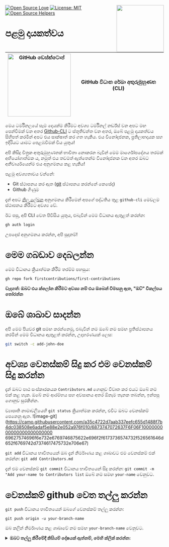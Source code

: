 
<!-- This section includes badges related to open source, license, and community engagement. -->


[![Open Source Love](https://badges.frapsoft.com/os/v1/open-source.svg?v=103)](https://github.com/ellerbrock/open-source-badges/)
[<img align="right" width="150" src="https://firstcontributions.github.io/assets/gui-tool-tutorials/github-desktop-old-version-tutorial/join-slack-team.png">](https://join.slack.com/t/firstcontributors/shared_invite/zt-1hg51qkgm-Xc7HxhsiPYNN3ofX2_I8FA)
[![License: MIT](https://img.shields.io/badge/License-MIT-green.svg)](https://opensource.org/licenses/MIT)
[![Open Source Helpers](https://www.codetriage.com/roshanjossey/first-contributions/badges/users.svg)](https://www.codetriage.com/roshanjossey/first-contributions)


# පළමු දායකත්වය

| <img alt="GitHub ඩෙස්ක්ටොප්" src="https://cdn.icon-icons.com/icons2/2157/PNG/512/github_git_hub_logo_icon_132878.png" width="200"> | GitHub විධාන රේඛා අතුරුමුහුණත (CLI) |
|------------------------------------------------------------------------------------------------------------------------------------------------------------------------------------------------------------------------------------------------------------------------------------------------------|-------------------------------------|

මෙය ටර්මිනලයේ සෑම දෙයක්ම කිරීමට අවශ්‍ය ටර්මිනල් නර්ඩ්ස් වන අපට මඟ පෙන්වීමක් වන අතර [Github-CLI](https://cli.github.com/) ට ස්තූතිවන්ත වන අතර, ඔබේ පළමු දායකත්වය සිහිපත් කරමින් අපට එය සාක්ෂාත් කර ගත හැකිය. එය විනෝදජනක, ප්‍රතිලාභදායක සහ ඉදිරියට යාමට පෙළඹවීමක් විය යුතුය!

අපි කිසිදු චිත්‍රක අතුරුමුහුණතක් භාවිතා නොකරන බැවින් මෙම මාර්ගෝපදේශය තරමක් අභියෝගාත්මක ය, නමුත් එය තවමත් ඇත්තෙන්ම විනෝදජනක වන අතර ඔබට අනිවාර්යයෙන්ම එය අනුගමනය කළ හැකිය!

පළමු අවශ්‍යතාවය වන්නේ:
- Git ස්ථාපනය කර ඇත ([git](https://git-scm.com/downloads) ස්ථාපනය කරන්නේ කෙසේද)
- Github ගිණුම


දැන් අපට [නිල ලේඛන](https://github.com/cli/cli#installation) අනුගමනය කිරීමෙන් අපගේ පද්ධතිය තුළ `github-cli` මෙවලම ස්ථාපනය කිරීමට අවශ්‍ය වේ.

ඊට පසු, අපි CLI වෙත පිවිසිය යුතුය, එබැවින් මෙම විධානය ඇතුළත් කරන්න:
```bash 
gh auth login
```

උපදෙස් අනුගමනය කරන්න, අපි සූදානම්!

# මෙම ගබඩාව දෙබලන්න

මෙම විධානය ක්‍රියාත්මක කිරීම තරම්ම පහසුය:

```bash
gh repo fork firstcontributions/first-contributions
```

**වැදගත්: ඔබට එය ක්ලෝන කිරීමට අවශ්‍ය නම් එය ඔබෙන් විමසනු ඇත, "ඔව්" විකල්පය තෝරන්න**

# ඔබේ ශාඛාව සාදන්න

අපි මෙම පියවර git සමඟ කරන්නෙමු, එබැවින් නම ඔබේ නම සමඟ ප්‍රතිස්ථාපනය කරමින් මෙම විධානය ඇතුළත් කරන්න, උදාහරණයක් ලෙස:

```bash 
git switch -c add-john-doe
```
# අවශ්‍ය වෙනස්කම් සිදු කර එම වෙනස්කම් සිදු කරන්න
දැන් ඔබට පාඨ සංස්කාරකයක `Contributors.md` ගොනුව විවෘත කර එයට ඔබේ නම එක් කළ හැක. ඔබේ නම ආරම්භය සහ අවසානය අතර ඕනෑම තැනක තබන්න, ඉන්පසු ගොනුව සුරකින්න.

ව්‍යාපෘති නාමාවලියෙහි `git status` ක්‍රියාත්මක කරන්න, එවිට ඔබට වෙනස්කම් පෙනෙනු ඇත.
![image-git](https://camo.githubusercontent.com/a35c4722d7aab337eefc655d1488f7b4dc038508e6adaf5e88e2e052a976f010/6873747072637F6F06F1000000000000000000000000 69627574696f6e732e6769746875622e696f2f6173736574732f526561646d652f6769742d7374617475732e706e67)

`git add` විධානය භාවිතයෙන් ඔබ දැන් නිර්මාණය කළ ශාඛාවට එම වෙනස්කම් එක් කරන්න:
`git add Contributors.md`

දැන් එම වෙනස්කම් `git commit` විධානය භාවිතයෙන් සිදු කරන්න:
`git commit -m "Add your-name to Contributors list`
ඔබේ නම සමඟ `your-name` වෙනුවට.


# වෙනස්කම් github වෙත තල්ලු කරන්න
`git push` විධානය භාවිතයෙන් ඔබගේ වෙනස්කම් තල්ලු කරන්න:

```
git push origin -u your-branch-name
```
ඔබ කලින් නිර්මාණය කළ ශාඛාවේ නම සමඟ `your-branch-name` වෙනුවට.

<details><summary><strong>ඔබට තල්ලු කිරීමේදී කිසියම් දෝෂයක් ඇත්නම්, මෙහි ක්ලික් කරන්න:</strong></summary>

- ### Authentication Error
     <pre>දුරස්ථ: මුරපද සත්‍යාපනය සඳහා වන සහාය 2021 අගෝස්තු 13 දින ඉවත් කරන ලදී. කරුණාකර ඒ වෙනුවට පුද්ගලික ප්‍රවේශ ටෝකනයක් භාවිතා කරන්න.
  දුරස්ථ: කරුණාකර වැඩි විස්තර සඳහා https://github.blog/2020-12-15-token-authentication-requirements-for-git-operations/ බලන්න.
  මාරක: 'https://github.com/<your-username>/first-contributions.git/'</pre> සඳහා සත්‍යාපනය අසාර්ථක විය
  [GitHub හි නිබන්ධනය](https://docs.github.com/en/authentication/connecting-to-github-with-ssh/adding-a-new-ssh-key-to-your-github-account) වෙත යන්න ඔබගේ ගිණුමට SSH යතුරක් උත්පාදනය කිරීම සහ වින්‍යාස කිරීම.

</details>     
